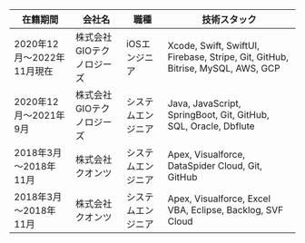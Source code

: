 <table>
  <thead>
    <tr>
      <th>在籍期間</th>
      <th>会社名</th>
      <th>職種</th>
      <th>技術スタック</th>
    </tr>
  </thead>
  <tbody>
    <tr>
      <td>2020年12月～2022年11月現在</td>
      <td>株式会社GIOテクノロジーズ</td>
      <td>iOSエンジニア</td>
      <td>
        Xcode, Swift, SwiftUI, Firebase, Stripe, Git, GitHub, Bitrise, MySQL,
        AWS, GCP
      </td>
    </tr>
    <tr>
      <td>2020年12月～2021年9月</td>
      <td>株式会社GIOテクノロジーズ</td>
      <td>システムエンジニア</td>
      <td>Java, JavaScript, SpringBoot, Git, GitHub, SQL, Oracle, Dbflute</td>
    </tr>
    <tr>
      <td>2018年3月～2018年11月</td>
      <td>株式会社クオンツ</td>
      <td>システムエンジニア</td>
      <td>Apex, Visualforce, DataSpider Cloud, Git, GitHub</td>
    </tr>
    <tr>
      <td>2018年3月～2018年11月</td>
      <td>株式会社クオンツ</td>
      <td>システムエンジニア</td>
      <td>Apex, Visualforce, Excel VBA, Eclipse, Backlog, SVF Cloud</td>
    </tr>
  </tbody>
</table>
